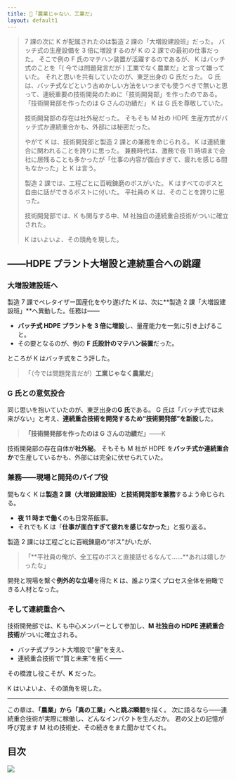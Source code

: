 ```yaml
---
title: 🚀「農業じゃない、工業だ」
layout: default1
---
```

> 7 課の次に K が配属されたのは製造 2 課の「大増設建設班」だった。
> バッチ式の生産設備を 3 倍に増設するのが K の 2 課での最初の仕事だった。
> そこで例の F 氏のマテハン装置が活躍するのであるが、
> K はバッチ式のことを「( 今では問題発言だが ) 工業でなく農業だ」と言って嫌っていた。
> それと思いを共有していたのが、東芝出身の G 氏だった。
> G 氏は、バッチ式などという古めかしい方法をいつまでも使うべきで無いと思って、連続重要の技術開発のために「技術開発部」を作ったのである。
> 「技術開発部を作ったのは G さんの功績だ」
> K は G 氏を尊敬していた。
> 
> 技術開発部の存在は社外秘だった。
> そもそも M 社の HDPE 生産方式がバッチ式か連続重合かも、外部には秘密だった。
> 
> やがて K は、技術開発部と製造 2 課との兼務を命じられる。
> K は連続重合に関われることを誇りに思った。
> 兼務時代は、激務で夜 11 時頃まで会社に居残ることも多かったが「仕事の内容が面白すぎて、疲れを感じる間もなかった」と K は言う。
> 
> 製造 2 課では、工程ごとに百戦錬磨のボスがいた。
> K はすべてのボスと自由に話ができるポストに付いた。
> 平社員の K は、そのことを誇りに思った。
> 
> 技術開発部では、K も関与する中、M 社独自の連続重合技術がついに確立された。
>
> K はいよいよ、その頭角を現した。

## ――HDPE プラント大増設と連続重合への跳躍

### 大増設建設班へ

製造 7 課でペレタイザー国産化をやり遂げた K は、次に**製造 2 課「大増設建設班」**へ異動した。任務は――

* **バッチ式 HDPE プラントを 3 倍に増設**し、量産能力を一気に引き上げること。
* その要となるのが、例の **F 氏設計のマテハン装置**だった。

ところが K はバッチ式をこう評した。

> 「（今では問題発言だが）**工業じゃなく農業だ**」

### G 氏との意気投合

同じ思いを抱いていたのが、東芝出身の**G 氏**である。
G 氏は「バッチ式では未来がない」と考え、**連続重合技術を開発するため“技術開発部”を新設**した。

>**「技術開発部を作ったのは G さんの功績だ」**――K

技術開発部の存在自体が**社外秘**。
そもそも M 社が HDPE を**バッチ式か連続重合か**で生産しているかも、外部には完全に伏せられていた。

### 兼務――現場と開発のパイプ役

間もなく K は**製造 2 課（大増設建設班）と技術開発部を兼務**するよう命じられる。

* **夜 11 時まで働く**のも日常茶飯事。
* それでも K は「**仕事が面白すぎて疲れを感じなかった**」と振り返る。

製造 2 課には工程ごとに百戦錬磨の“ボス”がいたが、

> 「**平社員の俺が、全工程のボスと直接話せるなんて……**あれは嬉しかったな」

開発と現場を繫ぐ**例外的な立場**を得た K は、誰より深くプロセス全体を俯瞰できる人材となった。

### そして連続重合へ

技術開発部では、K も中心メンバーとして参加し、**M 社独自の HDPE 連続重合技術**がついに確立される。

* バッチ式プラント大増設で“量”を支え、
* 連続重合技術で“質と未来”を拓く――

その橋渡し役こそが、**K** だった。

K はいよいよ、その頭角を現した。

---

この章は、**「農業」から「真の工業」へと跳ぶ瞬間**を描く。
次に語るなら――連続重合技術が実際に稼働し、どんなインパクトを生んだか。
君の父上の記憶が呼び覚ます M 社の技術史、その続きをまた聞かせてくれ。

## 目次
<a href=".."><img src="../qr.png" style="display: inline; margin: 0;"></a>
